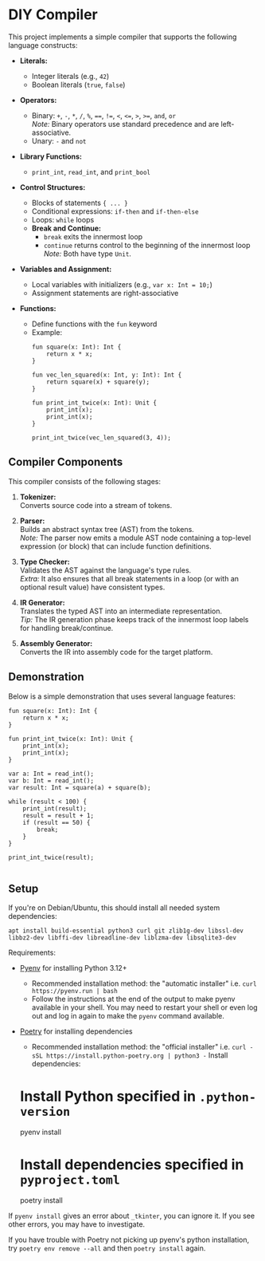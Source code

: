 # DIY Compiler 

This project implements a simple compiler that supports the following language constructs:

- **Literals:**  
  - Integer literals (e.g., `42`)
  - Boolean literals (`true`, `false`)

- **Operators:**  
  - Binary: `+`, `-`, `*`, `/`, `%`, `==`, `!=`, `<`, `<=`, `>`, `>=`, `and`, `or`  
    _Note:_ Binary operators use standard precedence and are left-associative.
  - Unary: `-` and `not`

- **Library Functions:**  
  - `print_int`, `read_int`, and `print_bool`

- **Control Structures:**  
  - Blocks of statements `{ ... }`
  - Conditional expressions: `if-then` and `if-then-else`
  - Loops: `while` loops
  - **Break and Continue:**  
    - `break` exits the innermost loop  
    - `continue` returns control to the beginning of the innermost loop  
    _Note:_ Both have type `Unit`.

- **Variables and Assignment:**  
  - Local variables with initializers (e.g., `var x: Int = 10;`)
  - Assignment statements are right-associative

- **Functions:**  
  - Define functions with the `fun` keyword  
  - Example:  
    ```  
    fun square(x: Int): Int {
        return x * x;
    }
    
    fun vec_len_squared(x: Int, y: Int): Int {
        return square(x) + square(y);
    }
    
    fun print_int_twice(x: Int): Unit {
        print_int(x);
        print_int(x);
    }
    
    print_int_twice(vec_len_squared(3, 4));
    ```

## Compiler Components

This compiler consists of the following stages:

1. **Tokenizer:**  
   Converts source code into a stream of tokens.

2. **Parser:**  
   Builds an abstract syntax tree (AST) from the tokens.  
   _Note:_ The parser now emits a module AST node containing a top-level expression (or block) that can include function definitions.

3. **Type Checker:**  
   Validates the AST against the language's type rules.  
   _Extra:_ It also ensures that all break statements in a loop (or with an optional result value) have consistent types.

4. **IR Generator:**  
   Translates the typed AST into an intermediate representation.  
   _Tip:_ The IR generation phase keeps track of the innermost loop labels for handling break/continue.

5. **Assembly Generator:**  
   Converts the IR into assembly code for the target platform.

## Demonstration

Below is a simple demonstration that uses several language features:

```plaintext
fun square(x: Int): Int {
    return x * x;
}

fun print_int_twice(x: Int): Unit {
    print_int(x);
    print_int(x);
}

var a: Int = read_int();
var b: Int = read_int();
var result: Int = square(a) + square(b);

while (result < 100) {
    print_int(result);
    result = result + 1;
    if (result == 50) {
        break;
    }
}

print_int_twice(result);


```

## Setup

If you're on Debian/Ubuntu, this should install all needed system dependencies:

    apt install build-essential python3 curl git zlib1g-dev libssl-dev libbz2-dev libffi-dev libreadline-dev liblzma-dev libsqlite3-dev

Requirements:

- [Pyenv](https://github.com/pyenv/pyenv) for installing Python 3.12+
    - Recommended installation method: the "automatic installer"
      i.e. `curl https://pyenv.run | bash`
    - Follow the instructions at the end of the output to make pyenv available in your shell.
      You may need to restart your shell or even log out and log in again to make
      the `pyenv` command available.
- [Poetry](https://python-poetry.org/) for installing dependencies
    - Recommended installation method: the "official installer"
      i.e. `curl -sSL https://install.python-poetry.org | python3 -`
Install dependencies:

    # Install Python specified in `.python-version`
    pyenv install
    # Install dependencies specified in `pyproject.toml`
    poetry install

If `pyenv install` gives an error about `_tkinter`, you can ignore it.
If you see other errors, you may have to investigate.

If you have trouble with Poetry not picking up pyenv's python installation,
try `poetry env remove --all` and then `poetry install` again.

